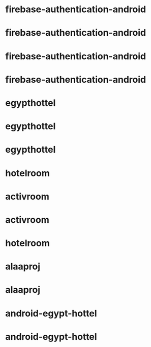 # firebase-authentication-android
# firebase-authentication-android
# firebase-authentication-android
# firebase-authentication-android
# egypthottel
# egypthottel
# egypthottel
# hotelroom
# activroom
# activroom
# hotelroom
# alaaproj
# alaaproj
# android-egypt-hottel
# android-egypt-hottel
